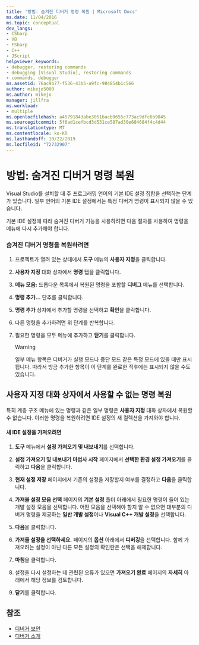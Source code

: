 ```yaml
---
title: '방법: 숨겨진 디버거 명령 복원 | Microsoft Docs'
ms.date: 11/04/2016
ms.topic: conceptual
dev_langs:
- CSharp
- VB
- FSharp
- C++
- JScript
helpviewer_keywords:
- debugger, restoring commands
- debugging [Visual Studio], restoring commands
- commands, debugger
ms.assetid: 76ac9b77-f536-43b5-a9fc-984854b1c566
author: mikejo5000
ms.author: mikejo
manager: jillfra
ms.workload:
- multiple
ms.openlocfilehash: a45791843abe3051bacb9655c773ac9dfc6b9045
ms.sourcegitcommit: 5f6ad1cefbcd3d531ce587ad30e684684f4c4d44
ms.translationtype: MT
ms.contentlocale: ko-KR
ms.lasthandoff: 10/22/2019
ms.locfileid: "72732907"
---
```

# <a name="how-to-restore-hidden-debugger-commands"></a>방법: 숨겨진 디버거 명령 복원
Visual Studio를 설치할 때 주 프로그래밍 언어의 기본 IDE 설정 집합을 선택하는 단계가 있습니다. 일부 언어의 기본 IDE 설정에서는 특정 디버거 명령이 표시되지 않을 수 있습니다.

 기본 IDE 설정에 따라 숨겨진 디버거 기능을 사용하려면 다음 절차를 사용하여 명령을 메뉴에 다시 추가해야 합니다.

### <a name="to-restore-hidden-debugger-commands"></a>숨겨진 디버거 명령을 복원하려면

1. 프로젝트가 열려 있는 상태에서 **도구** 메뉴의 **사용자 지정**을 클릭합니다.

2. **사용자 지정** 대화 상자에서 **명령** 탭을 클릭합니다.

3. **메뉴 모음:** 드롭다운 목록에서 복원된 명령을 포함할 **디버그** 메뉴를 선택합니다.

4. **명령 추가...** 단추를 클릭합니다.

5. **명령 추가** 상자에서 추가할 명령을 선택하고 **확인**을 클릭합니다.

6. 다른 명령을 추가하려면 위 단계를 반복합니다.

7. 필요한 명령을 모두 메뉴에 추가하고 **닫기**를 클릭합니다.

    > [!WARNING]
    > 일부 메뉴 항목은 디버거가 실행 모드나 중단 모드 같은 특정 모드에 있을 때만 표시됩니다. 따라서 방금 추가한 항목이 이 단계를 완료한 직후에는 표시되지 않을 수도 있습니다.

## <a name="restoring-commands-not-available-from-the-customize-dialog-box"></a>사용자 지정 대화 상자에서 사용할 수 없는 명령 복원
 특히 계층 구조 메뉴에 있는 명령과 같은 일부 명령은 **사용자 지정** 대화 상자에서 복원할 수 없습니다. 이러한 명령을 복원하려면 IDE 설정의 새 컬렉션을 가져와야 합니다.

#### <a name="to-import-new-ide-settings"></a>새 IDE 설정을 가져오려면

1. **도구** 메뉴에서 **설정 가져오기 및 내보내기**를 선택합니다.

2. **설정 가져오기 및 내보내기 마법사 시작** 페이지에서 **선택한 환경 설정 가져오기**를 클릭하고 **다음**을 클릭합니다.

3. **현재 설정 저장** 페이지에서 기존의 설정을 저장할지 여부를 결정하고 **다음**을 클릭합니다.

4. **가져올 설정 모음 선택** 페이지의 **기본 설정** 폴더 아래에서 필요한 명령이 들어 있는 개발 설정 모음을 선택합니다. 어떤 모음을 선택해야 할지 알 수 없으면 대부분의 디버거 명령을 제공하는 **일반 개발 설정**이나 **Visual C++ 개발 설정**을 선택합니다.

5. **다음**을 클릭합니다.

6. **가져올 설정을 선택하세요.** 페이지의 **옵션** 아래에서 **디버깅**을 선택합니다. 함께 가져오려는 설정이 아닌 다른 모든 설정의 확인란은 선택을 해제합니다.

7. **마침**을 클릭합니다.

8. 설정을 다시 설정하는 데 관련된 오류가 있으면 **가져오기 완료** 페이지의 **자세히** 아래에서 해당 정보를 검토합니다.

9. **닫기**를 클릭합니다.

## <a name="see-also"></a>참조
- [디버거 보안](../debugger/debugger-security.md)
- [디버거 소개](../debugger/debugger-feature-tour.md)